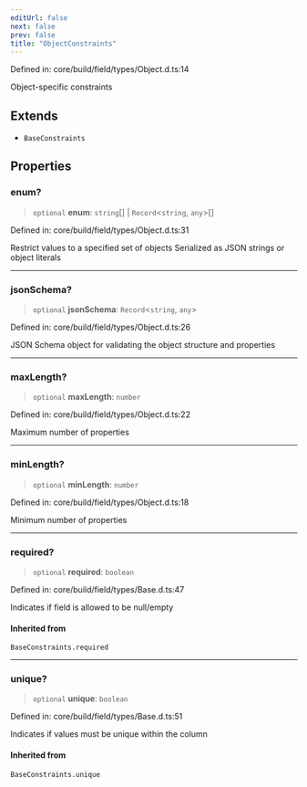 ```yaml
---
editUrl: false
next: false
prev: false
title: "ObjectConstraints"
---
```


Defined in: core/build/field/types/Object.d.ts:14

Object-specific constraints

## Extends

- `BaseConstraints`

## Properties

### enum?

> `optional` **enum**: `string`[] \| `Record`\<`string`, `any`\>[]

Defined in: core/build/field/types/Object.d.ts:31

Restrict values to a specified set of objects
Serialized as JSON strings or object literals

***

### jsonSchema?

> `optional` **jsonSchema**: `Record`\<`string`, `any`\>

Defined in: core/build/field/types/Object.d.ts:26

JSON Schema object for validating the object structure and properties

***

### maxLength?

> `optional` **maxLength**: `number`

Defined in: core/build/field/types/Object.d.ts:22

Maximum number of properties

***

### minLength?

> `optional` **minLength**: `number`

Defined in: core/build/field/types/Object.d.ts:18

Minimum number of properties

***

### required?

> `optional` **required**: `boolean`

Defined in: core/build/field/types/Base.d.ts:47

Indicates if field is allowed to be null/empty

#### Inherited from

`BaseConstraints.required`

***

### unique?

> `optional` **unique**: `boolean`

Defined in: core/build/field/types/Base.d.ts:51

Indicates if values must be unique within the column

#### Inherited from

`BaseConstraints.unique`
